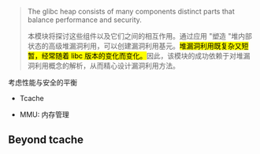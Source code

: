 > The glibc heap consists of many components distinct parts that balance performance and security.
>
> 本模块将探讨这些组件以及它们之间的相互作用。通过应用 "塑造 "堆内部状态的高级堆漏洞利用，可以创建漏洞利用基元。<mark>堆漏洞利用既复杂又短暂，经常随着 libc 版本的变化而变化。</mark>因此，该模块的成功依赖于对堆漏洞利用概念的解析，从而精心设计漏洞利用方法。

考虑性能与安全的平衡

- Tcache

- MMU: 内存管理

## Beyond tcache
